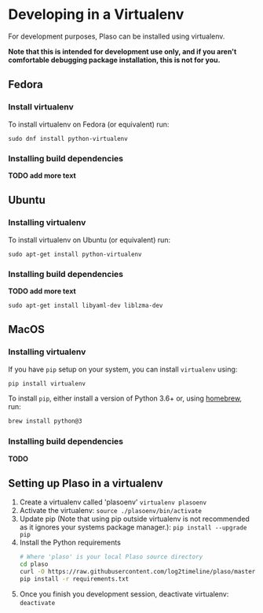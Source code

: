 # Developing in a Virtualenv

For development purposes, Plaso can be installed using virtualenv.

**Note that this is intended for development use only, and if you aren't
comfortable debugging package installation, this is not for you.**

## Fedora

### Install virtualenv

To install virtualenv on Fedora (or equivalent) run:
```
sudo dnf install python-virtualenv
```

### Installing build dependencies

**TODO add more text**

## Ubuntu

### Installing virtualenv

To install virtualenv on Ubuntu (or equivalent) run:
```
sudo apt-get install python-virtualenv
```

### Installing build dependencies

**TODO add more text**
```
sudo apt-get install libyaml-dev liblzma-dev
```

## MacOS

### Installing virtualenv

If you have `pip` setup on your system, you can install
`virtualenv` using:

```bash
pip install virtualenv
```

To install `pip`, either install a version of Python 3.6+ or,
using [homebrew](https://brew.sh/), run:

```bash
brew install python@3
```

### Installing build dependencies

**TODO**


## Setting up Plaso in a virtualenv

1. Create a virtualenv called 'plasoenv' `virtualenv plasoenv`
1. Activate the virtualenv: `source ./plasoenv/bin/activate`
1. Update pip (Note that using pip outside virtualenv is not recommended as it
ignores your systems package manager.): `pip install --upgrade pip`
1. Install the Python requirements
    ```bash
    # Where 'plaso' is your local Plaso source directory
    cd plaso
    curl -O https://raw.githubusercontent.com/log2timeline/plaso/master/requirements.txt
    pip install -r requirements.txt
    ```
1. Once you finish you development session, deactivate virtualenv: `deactivate`
